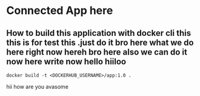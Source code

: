 # Connected App here 

## How to build this application with docker cli this this is for test this .just do it bro here what we do here right now hereh bro  here also we can do it now here write now hello hiiloo
```hiii
docker build -t <DOCKERHUB_USERNAME>/app:1.0 .
```
hii
how are you
avasome
